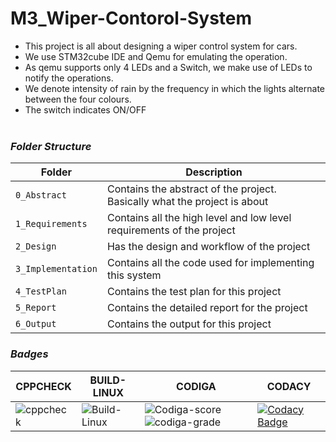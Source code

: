 # M3_Wiper-Contorol-System
* This project is all about designing a wiper control system for cars. 
* We use STM32cube IDE and Qemu for emulating the operation. 
* As qemu supports only 4 LEDs and a Switch, we make use of LEDs to notify the operations.
* We denote intensity of rain by the frequency in which the lights alternate between the four colours.
* The switch indicates ON/OFF <br><br>
### ___Folder Structure___ <br>
| Folder | Description |
|--------|--------------|
| `0_Abstract` | Contains the abstract of the project. Basically what the project is about |
| `1_Requirements` | Contains all the high level and low level requirements of the project |
| `2_Design` | Has the design and workflow of the project |
| `3_Implementation` | Contains all the code used for implementing this system |
| `4_TestPlan` | Contains the test plan for this project |
| `5_Report` | Contains the detailed report for the project |
| `6_Output` | Contains the output for this project |<br>
### ___Badges___
|CPPCHECK|BUILD-LINUX|CODIGA|CODACY|
|--------|-----------|------|------|
|![cppcheck](https://github.com/junaidferoz/M3_Wiper-Control-System/actions/workflows/cppcheck.yml/badge.svg)|![Build-Linux](https://github.com/junaidferoz/M3_Wiper-Control-System/actions/workflows/build-Linux.yml/badge.svg)|![Codiga-score](https://api.codiga.io/project/33523/score/svg)     ![codiga-grade](https://api.codiga.io/project/33523/status/svg)|[![Codacy Badge](https://app.codacy.com/project/badge/Grade/007223aaa5d148f9861bf3a085dcf6c5)](https://www.codacy.com/gh/junaidferoz/M3_Wiper-Control-System/dashboard?utm_source=github.com&amp;utm_medium=referral&amp;utm_content=junaidferoz/M3_Wiper-Control-System&amp;utm_campaign=Badge_Grade)|
